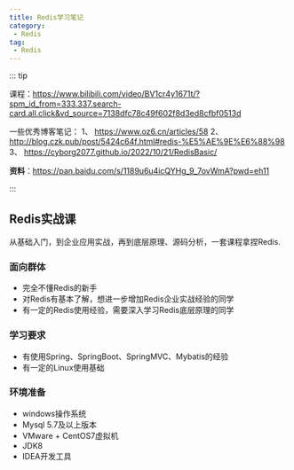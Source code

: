 ```yaml
---
title: Redis学习笔记
category:
 - Redis
tag:
 - Redis
---
```



::: tip

课程：https://www.bilibili.com/video/BV1cr4y1671t/?spm_id_from=333.337.search-card.all.click&vd_source=7138dfc78c49f602f8d3ed8cfbf0513d

一些优秀博客笔记：
1、 https://www.oz6.cn/articles/58
2、 http://blog.czk.pub/post/5424c64f.html#redis-%E5%AE%9E%E6%88%98
3、 https://cyborg2077.github.io/2022/10/21/RedisBasic/


**资料**：https://pan.baidu.com/s/1189u6u4icQYHg_9_7ovWmA?pwd=eh11


:::


## Redis实战课

从基础入门，到企业应用实战，再到底层原理、源码分析，一套课程拿捏Redis.

### 面向群体

* 完全不懂Redis的新手
* 对Redis有基本了解，想进一步增加Redis企业实战经验的同学
* 有一定的Redis使用经验，需要深入学习Redis底层原理的同学

### 学习要求

- 有使用Spring、SpringBoot、SpringMVC、Mybatis的经验
- 有一定的Linux使用基础

### 环境准备

- windows操作系统
- Mysql 5.7及以上版本
- VMware + CentOS7虚拟机
- JDK8
- IDEA开发工具
